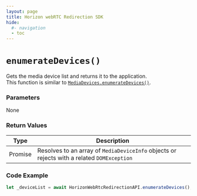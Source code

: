 ```yaml
---
layout: page
title: Horizon webRTC Redirection SDK
hide:
  #- navigation
  - toc
---
```

# `enumerateDevices()`

Gets the media device list and returns it to the application.  
This function is similar to [`MediaDevices.enumerateDevices()`](https://developer.mozilla.org/en-US/docs/Web/API/MediaDevices/enumerateDevices).

### Parameters
None

### Return Values
| Type    | Description |
|---------|-------------|
| Promise | Resolves to an array of `MediaDeviceInfo` objects or rejects with a related `DOMException` |

### Code Example
```js
let _deviceList = await HorizonWebRtcRedirectionAPI.enumerateDevices();
```

